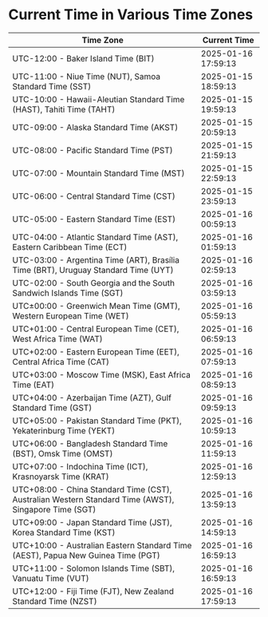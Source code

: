 # Current Time in Various Time Zones

| Time Zone | Current Time |
|-----------|--------------|
| UTC-12:00 - Baker Island Time (BIT) | 2025-01-16 17:59:13 |
| UTC-11:00 - Niue Time (NUT), Samoa Standard Time (SST) | 2025-01-15 18:59:13 |
| UTC-10:00 - Hawaii-Aleutian Standard Time (HAST), Tahiti Time (TAHT) | 2025-01-15 19:59:13 |
| UTC-09:00 - Alaska Standard Time (AKST) | 2025-01-15 20:59:13 |
| UTC-08:00 - Pacific Standard Time (PST) | 2025-01-15 21:59:13 |
| UTC-07:00 - Mountain Standard Time (MST) | 2025-01-15 22:59:13 |
| UTC-06:00 - Central Standard Time (CST) | 2025-01-15 23:59:13 |
| UTC-05:00 - Eastern Standard Time (EST) | 2025-01-16 00:59:13 |
| UTC-04:00 - Atlantic Standard Time (AST), Eastern Caribbean Time (ECT) | 2025-01-16 01:59:13 |
| UTC-03:00 - Argentina Time (ART), Brasília Time (BRT), Uruguay Standard Time (UYT) | 2025-01-16 02:59:13 |
| UTC-02:00 - South Georgia and the South Sandwich Islands Time (SGT) | 2025-01-16 03:59:13 |
| UTC±00:00 - Greenwich Mean Time (GMT), Western European Time (WET) | 2025-01-16 05:59:13 |
| UTC+01:00 - Central European Time (CET), West Africa Time (WAT) | 2025-01-16 06:59:13 |
| UTC+02:00 - Eastern European Time (EET), Central Africa Time (CAT) | 2025-01-16 07:59:13 |
| UTC+03:00 - Moscow Time (MSK), East Africa Time (EAT) | 2025-01-16 08:59:13 |
| UTC+04:00 - Azerbaijan Time (AZT), Gulf Standard Time (GST) | 2025-01-16 09:59:13 |
| UTC+05:00 - Pakistan Standard Time (PKT), Yekaterinburg Time (YEKT) | 2025-01-16 10:59:13 |
| UTC+06:00 - Bangladesh Standard Time (BST), Omsk Time (OMST) | 2025-01-16 11:59:13 |
| UTC+07:00 - Indochina Time (ICT), Krasnoyarsk Time (KRAT) | 2025-01-16 12:59:13 |
| UTC+08:00 - China Standard Time (CST), Australian Western Standard Time (AWST), Singapore Time (SGT) | 2025-01-16 13:59:13 |
| UTC+09:00 - Japan Standard Time (JST), Korea Standard Time (KST) | 2025-01-16 14:59:13 |
| UTC+10:00 - Australian Eastern Standard Time (AEST), Papua New Guinea Time (PGT) | 2025-01-16 16:59:13 |
| UTC+11:00 - Solomon Islands Time (SBT), Vanuatu Time (VUT) | 2025-01-16 16:59:13 |
| UTC+12:00 - Fiji Time (FJT), New Zealand Standard Time (NZST) | 2025-01-16 17:59:13 |
